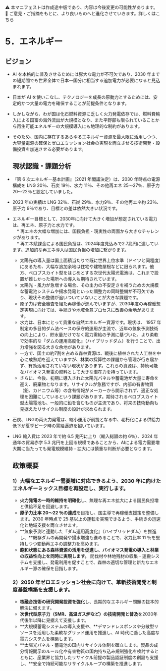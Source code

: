 ⚠️ 本マニフェストは作成途中版であり、内容は今後変更の可能性があります。  
💬 ご意見・ご指摘をもとに、より良いものへと進化させていきます。詳しくはこちら

# 5．エネルギー

## ビジョン

* AI を本格的に普及させるためには膨大な電力が不可欠であり、2030 年までの短期間でも世界全体で日本一国分に相当する追加電力が必要になると見込まれます。  
* 日本が AI を使いこなし、テクノロジーを成長の原動力とするためには、安定的かつ大量の電力を確保することが前提条件となります。  
* しかしながら、わが国は化石燃料資源に乏しく火力発電依存では、燃料費輸入による国富の海外流出が大規模となり、また平野部も限られていることから再生可能エネルギーの大規模導入にも地理的な制約があります。  
* そのため、国内に存在するあらゆるエネルギー資源を最大限に活用しつつ、大容量電源の確保とゼロエミッション社会の実現を両立させる技術開発・設備投資を加速させる必要があります。

  ## 現状認識・課題分析

* 『第 6 次エネルギー基本計画』（2021 年閣議決定）は、2030 年時点の電源構成を LNG 20％、石炭 19％、水力 11％、その他再エネ 25〜27％、原子力 20〜22％と設定していました。  
* 2023 年の実績は LNG 32％、石炭 29％、水力9％、その他再エネ約 23％、原子力 9％であり、目標との差は依然大きい状況です。  
* エネルギー目標として、2030年に向けて大きく増加が想定されている電力は、再エネ、原子力と水力です。  
　* 再エネの大幅な増加には、国民負担・現実性の両面から大きなチャレンジがあります。  
  　* 再エネ賦課金による国民負担は、2024年度見込みで2.7兆円に達しています。追加的な再エネ導入は国民負担の増加に繋がります。  
    * 太陽光の導入量は国土面積当たりで既に世界上位水準（ドイツと同程度）にあるため、大幅な追加余地は住宅や建物屋根などに限られます。他方、ペロブスカイト型をはじめとする次世代太陽光電池は、これまで設置が難しかった場所への導入も期待されています。  
    * 太陽光・風力が急増する場合、その出力の不安定さを補うための大規模な蓄電池システムや揚水発電といった調整力の同時整備が不可欠であり、現状その整備が追いついていないことが大きな課題です。
  * 原子力は安全審査を経た再稼働が進んでいますが、2030年度の再稼働想定実現に向けては、手続きや地域合意プロセスに改善の余地があります。  
  * 水力は、日本にとって貴重な自然エネルギー資源です。現状は、 1957 年制定の多目的ダム法ベースの保守的運用が主流で、近年の気象予測技術の向上により、貯水量だけでなく電力需給の予測に基づいた、より柔軟で効率的な『ダムの運用高度化』（ハイブリッドダム）を行うことで、出力増強を図る大きな余地があります。
  * 一方で、国土の約7割を占める森林資源は、戦後に植林された人工林を中心に成熟期を迎えていますが、林業の採算性の課題から管理が行き届かず、有効活用されていない現状があります。これらの資源は、持続可能なバイオマス発電の燃料として大きな潜在力を持っています。
  * さらに、今後、初期に導入された太陽光パネルや蓄電池が大量に寿命を迎え、廃棄物となります。リサイクルが急務ですが、内部の有害物質（鉛、カドニウム等）の含有情報がメーカーから開示されず、適正な処理を困難にしているという課題があります。期待されるペロブスカイト型太陽電池も、一般的に鉛を含むものが主流であり、将来の技術動向も見据えたリサイクル制度の設計が求められます。
* 石炭、LNGの両火力発電は、縮小運用が前提となる中、老朽化による供給力低下が夏季ピーク時の需給逼迫を招いています。  
* LNG 輸入費は 2023 年で約 6.5 兆円に上り（輸入総額の約 6％）、2024 年通年の貿易赤字 5.3 兆円を上回る規模であることから、AIによる電力需要増大期に当たっても発電規模維持・拡大には慎重な判断が必要となります。

  ## 政策概要

  ### 1）大幅なエネルギー需要増に対応できるよう、2030 年に向けたエネルギーミックス目標を再設定し、実行します。 
  * **火力発電の一時的維持を明確化**し、無理な再エネ拡大による国民負担増と供給不足を回避します。  
  * **原子力比率 20〜22 ％の達成**を目指し、国主導で再稼働支援策を整備します。2030 年時点で 25 基以上の運転を実現できるよう、手続きの迅速化と地域支援を両立させます。  
  * **気象予測と連動した『ダム運用高度化』（ハイブリッドダム）を推進し、**既存ダムの再開発や揚水増強も進めることで、水力比率 11 ％を堅持しつつ変動再エネの調整力を高めます。
  * **飽和状態にある森林資源の活用を促進し、バイオマス発電の導入と林業の収益性向上を同時に実現します。** 間伐材や林地残材の収集・運搬システムを支援し、発電利用を促すことで、森林の適切な管理と新たなエネルギー源の確保を目指します。
  ### 2）2050 年ゼロエミッション社会に向けて、革新技術開発と制度基盤構築を支援します。  
  * **核融合技術の研究開発投資を強化**し、長期的なエネルギー問題の抜本的解決に備えます。  
  * **次世代型原子力（SMR、高温ガス炉など）の技術開発と普及**を2030年代後半以降に見据えて支援します。  
  * **大規模蓄電システムの導入支援や、**デマンドレスポンスや分散型リソースを活用した柔軟なグリッド運用を推進し、AI 時代に適した高度な電力システムを構築します。
  * **太陽光パネル・蓄電池の国内リサイクル体制を確立します。製品の成分情報開示のルール化や有害物質の国内持ち込み規制強化を検討するとともに、産業界と協力したリサイクル前提の製品認証制度の創設も支援し、**安全で持続可能なリサイクルループの構築を推進します。